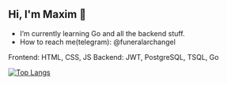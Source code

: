 ## Hi, I'm Maxim 👋

- I’m currently learning Go and all the backend stuff.
- How to reach me(telegram): @funeralarchangel

Frontend: HTML, CSS, JS 
Backend: JWT, PostgreSQL, TSQL, Go

[![Top Langs](https://github-readme-stats.vercel.app/api/top-langs/?username=detoxique&layout=compact&theme=vision-friendly-dark)](https://github.com/anuraghazra/github-readme-stats)
<!--
**detoxique/detoxique** is a ✨ _special_ ✨ repository because its `README.md` (this file) appears on your GitHub profile.

Here are some ideas to get you started:

- 🔭 I’m currently working on ...
- 🌱 I’m currently learning ...
- 👯 I’m looking to collaborate on ...
- 🤔 I’m looking for help with ...
- 💬 Ask me about ...
- 📫 How to reach me: ...
- 😄 Pronouns: ...
- ⚡ Fun fact: ...
-->
